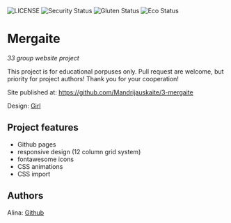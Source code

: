 ![LICENSE](https://img.shields.io/badge/license-MIT-blue.svg?style=flat-square)
![Security Status](https://img.shields.io/security-headers?label=Security&url=https%3A%2F%2Fgithub.com&style=flat-square)
![Gluten Status](https://img.shields.io/badge/Gluten-Free-green.svg)
![Eco Status](https://img.shields.io/badge/ECO-Friendly-green.svg)

# Mergaite

_33 group website project_

This project is for educational porpuses only. Pull request are welcome, but priority for project authors! Thank you for your cooperation!

Site published at: https://github.com/Mandrijauskaite/3-mergaite

Design: [Girl]( https://cdn.discordapp.com/attachments/850245533838868480/850246211415834634/unknown.png)

## Project features

-   Github pages
-   responsive design (12 column grid system)
-   fontawesome icons
-   CSS animations
-   CSS import

## Authors

Alina: [Github](https://github.com/Mandrijauskaite/3-mergaite)